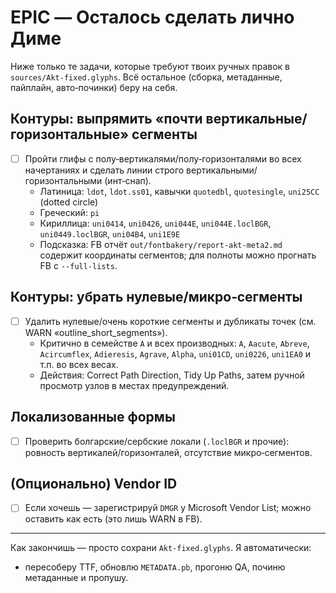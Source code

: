 # EPIC — Осталось сделать лично Диме

Ниже только те задачи, которые требуют твоих ручных правок в `sources/Akt-fixed.glyphs`. Всё остальное (сборка, метаданные, пайплайн, авто‑починки) беру на себя.

## Контуры: выпрямить «почти вертикальные/горизонтальные» сегменты
- [ ] Пройти глифы с полу‑вертикалями/полу‑горизонталями во всех начертаниях и сделать линии строго вертикальными/горизонтальными (инт‑снап).
  - Латиница: `ldot`, `ldot.ss01`, кавычки `quotedbl`, `quotesingle`, `uni25CC` (dotted circle)
  - Греческий: `pi`
  - Кириллица: `uni0414`, `uni0426`, `uni044E`, `uni044E.loclBGR`, `uni0449.loclBGR`, `uni04B4`, `uni1E9E`
  - Подсказка: FB отчёт `out/fontbakery/report-akt-meta2.md` содержит координаты сегментов; для полноты можно прогнать FB с `--full-lists`.

## Контуры: убрать нулевые/микро‑сегменты
- [ ] Удалить нулевые/очень короткие сегменты и дубликаты точек (см. WARN «outline_short_segments»).
  - Критично в семействе `A` и всех производных: `A`, `Aacute`, `Abreve`, `Acircumflex`, `Adieresis`, `Agrave`, `Alpha`, `uni01CD`, `uni0226`, `uni1EA0` и т.п. во всех весах.
  - Действия: Correct Path Direction, Tidy Up Paths, затем ручной просмотр узлов в местах предупреждений.

## Локализованные формы
- [ ] Проверить болгарские/сербские локали (`.loclBGR` и прочие): ровность вертикалей/горизонталей, отсутствие микро‑сегментов.

## (Опционально) Vendor ID
- [ ] Если хочешь — зарегистрируй `DMGR` у Microsoft Vendor List; можно оставить как есть (это лишь WARN в FB).

---
Как закончишь — просто сохрани `Akt-fixed.glyphs`. Я автоматически:
- пересоберу TTF, обновлю `METADATA.pb`, прогоню QA, починю метаданные и пропушу.